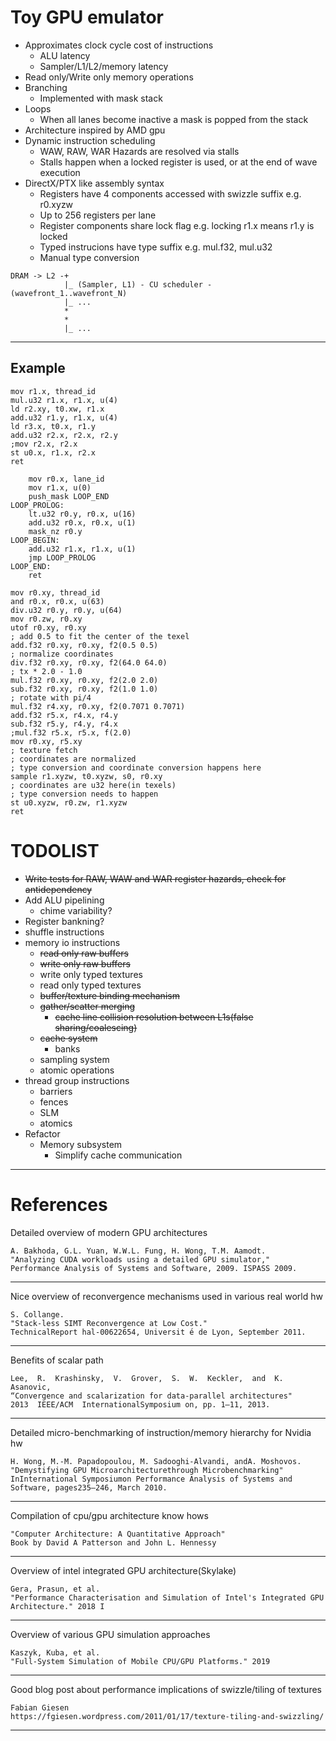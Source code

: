# Toy GPU emulator
* Approximates clock cycle cost of instructions
    * ALU latency
    * Sampler/L1/L2/memory latency
* Read only/Write only memory operations
* Branching
    * Implemented with mask stack
* Loops
    * When all lanes become inactive a mask is popped from the stack
* Architecture inspired by AMD gpu
* Dynamic instruction scheduling
    * WAW, RAW, WAR Hazards are resolved via stalls
    * Stalls happen when a locked register is used, or at the end of wave execution
* DirectX/PTX like assembly syntax
    * Registers have 4 components accessed with swizzle suffix e.g. r0.xyzw
    * Up to 256 registers per lane
    * Register components share lock flag e.g. locking r1.x means r1.y is locked
    * Typed instrucions have type suffix e.g. mul.f32, mul.u32
    * Manual type conversion
```
DRAM -> L2 -+
            |_ (Sampler, L1) - CU scheduler - (wavefront_1..wavefront_N)
            |_ ...
            *
            *
            |_ ...
```
___
## Example
```assembly
mov r1.x, thread_id
mul.u32 r1.x, r1.x, u(4)
ld r2.xy, t0.xw, r1.x
add.u32 r1.y, r1.x, u(4)
ld r3.x, t0.x, r1.y
add.u32 r2.x, r2.x, r2.y
;mov r2.x, r2.x
st u0.x, r1.x, r2.x
ret
```
```assembly
    mov r0.x, lane_id
    mov r1.x, u(0)
    push_mask LOOP_END
LOOP_PROLOG:
    lt.u32 r0.y, r0.x, u(16)
    add.u32 r0.x, r0.x, u(1)
    mask_nz r0.y
LOOP_BEGIN:
    add.u32 r1.x, r1.x, u(1)
    jmp LOOP_PROLOG
LOOP_END:
    ret
```
```assembly
mov r0.xy, thread_id
and r0.x, r0.x, u(63)
div.u32 r0.y, r0.y, u(64)
mov r0.zw, r0.xy
utof r0.xy, r0.xy
; add 0.5 to fit the center of the texel
add.f32 r0.xy, r0.xy, f2(0.5 0.5)
; normalize coordinates
div.f32 r0.xy, r0.xy, f2(64.0 64.0)
; tx * 2.0 - 1.0
mul.f32 r0.xy, r0.xy, f2(2.0 2.0)
sub.f32 r0.xy, r0.xy, f2(1.0 1.0)
; rotate with pi/4
mul.f32 r4.xy, r0.xy, f2(0.7071 0.7071)
add.f32 r5.x, r4.x, r4.y
sub.f32 r5.y, r4.y, r4.x
;mul.f32 r5.x, r5.x, f(2.0)
mov r0.xy, r5.xy
; texture fetch
; coordinates are normalized
; type conversion and coordinate conversion happens here
sample r1.xyzw, t0.xyzw, s0, r0.xy
; coordinates are u32 here(in texels)
; type conversion needs to happen
st u0.xyzw, r0.zw, r1.xyzw
ret
```
# TODOLIST
* ~~Write tests for RAW, WAW and WAR register hazards, check for antidependency~~
* Add ALU pipelining
    * chime variability?
* Register bankning?
* shuffle instructions
* memory io instructions
    * ~~read only raw buffers~~
    * ~~write only raw buffers~~
    * write only typed textures
    * read only typed textures
    * ~~buffer/texture binding mechanism~~
    * ~~gather/scatter merging~~
        * ~~cache line collision resolution between L1s(false sharing/coalescing)~~
    * ~~cache system~~
        * banks
    * sampling system
    * atomic operations
* thread group instructions
    * barriers
    * fences
    * SLM
    * atomics
* Refactor
    * Memory subsystem
        * Simplify cache communication
___
# References
Detailed overview of modern GPU architectures
```
A. Bakhoda, G.L. Yuan, W.W.L. Fung, H. Wong, T.M. Aamodt.
"Analyzing CUDA workloads using a detailed GPU simulator,"
Performance Analysis of Systems and Software, 2009. ISPASS 2009.
```
___
Nice overview of reconvergence mechanisms used in various real world hw
```
S. Collange.
"Stack-less SIMT Reconvergence at Low Cost."
TechnicalReport hal-00622654, Universit ́e de Lyon, September 2011.
```
___

Benefits of scalar path
```
Lee,  R.  Krashinsky,  V.  Grover,  S.  W.  Keckler,  and  K.  Asanovic,
“Convergence and scalarization for data-parallel architectures"
2013  IEEE/ACM  InternationalSymposium on, pp. 1–11, 2013.
```
___
Detailed micro-benchmarking of instruction/memory hierarchy for Nvidia hw
```
H. Wong, M.-M. Papadopoulou, M. Sadooghi-Alvandi, andA. Moshovos.
"Demystifying GPU Microarchitecturethrough Microbenchmarking"
InInternational Symposiumon Performance Analysis of Systems and Software, pages235–246, March 2010.
```
___
Compilation of cpu/gpu architecture know hows
```
"Computer Architecture: A Quantitative Approach"
Book by David A Patterson and John L. Hennessy
```
___
Overview of intel integrated GPU architecture(Skylake)
```
Gera, Prasun, et al.
"Performance Characterisation and Simulation of Intel's Integrated GPU Architecture." 2018 I
```
___
Overview of various GPU simulation approaches
```
Kaszyk, Kuba, et al.
"Full-System Simulation of Mobile CPU/GPU Platforms." 2019
```
___
Good blog post about performance implications of swizzle/tiling of textures
```
Fabian Giesen
https://fgiesen.wordpress.com/2011/01/17/texture-tiling-and-swizzling/
```
___

